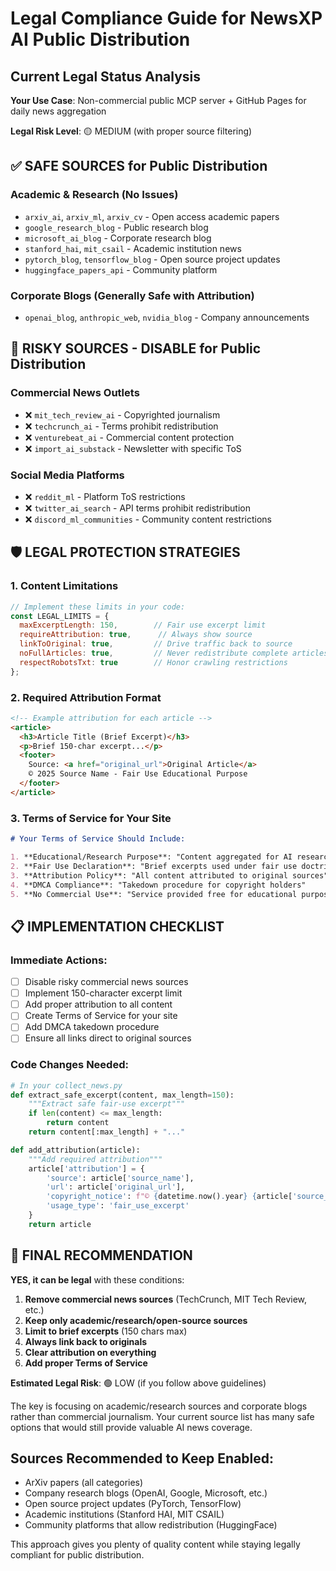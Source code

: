 # Legal Compliance Guide for NewsXP AI Public Distribution

## Current Legal Status Analysis

**Your Use Case**: Non-commercial public MCP server + GitHub Pages for daily news aggregation

**Legal Risk Level**: 🟡 MEDIUM (with proper source filtering)

## ✅ SAFE SOURCES for Public Distribution

### Academic & Research (No Issues)
- `arxiv_ai`, `arxiv_ml`, `arxiv_cv` - Open access academic papers
- `google_research_blog` - Public research blog
- `microsoft_ai_blog` - Corporate research blog  
- `stanford_hai`, `mit_csail` - Academic institution news
- `pytorch_blog`, `tensorflow_blog` - Open source project updates
- `huggingface_papers_api` - Community platform

### Corporate Blogs (Generally Safe with Attribution)
- `openai_blog`, `anthropic_web`, `nvidia_blog` - Company announcements

## 🔴 RISKY SOURCES - DISABLE for Public Distribution

### Commercial News Outlets
- ❌ `mit_tech_review_ai` - Copyrighted journalism
- ❌ `techcrunch_ai` - Terms prohibit redistribution
- ❌ `venturebeat_ai` - Commercial content protection
- ❌ `import_ai_substack` - Newsletter with specific ToS

### Social Media Platforms  
- ❌ `reddit_ml` - Platform ToS restrictions
- ❌ `twitter_ai_search` - API terms prohibit redistribution
- ❌ `discord_ml_communities` - Community content restrictions

## 🛡️ LEGAL PROTECTION STRATEGIES

### 1. Content Limitations
```javascript
// Implement these limits in your code:
const LEGAL_LIMITS = {
  maxExcerptLength: 150,        // Fair use excerpt limit
  requireAttribution: true,      // Always show source
  linkToOriginal: true,         // Drive traffic back to source
  noFullArticles: true,         // Never redistribute complete articles
  respectRobotsTxt: true        // Honor crawling restrictions
};
```

### 2. Required Attribution Format
```html
<!-- Example attribution for each article -->
<article>
  <h3>Article Title (Brief Excerpt)</h3>
  <p>Brief 150-char excerpt...</p>
  <footer>
    Source: <a href="original_url">Original Article</a> 
    © 2025 Source Name - Fair Use Educational Purpose
  </footer>
</article>
```

### 3. Terms of Service for Your Site
```markdown
# Your Terms of Service Should Include:

1. **Educational/Research Purpose**: "Content aggregated for AI research and education"
2. **Fair Use Declaration**: "Brief excerpts used under fair use doctrine"
3. **Attribution Policy**: "All content attributed to original sources"
4. **DMCA Compliance**: "Takedown procedure for copyright holders"
5. **No Commercial Use**: "Service provided free for educational purposes"
```

## 📋 IMPLEMENTATION CHECKLIST

### Immediate Actions:
- [ ] Disable risky commercial news sources
- [ ] Implement 150-character excerpt limit
- [ ] Add proper attribution to all content
- [ ] Create Terms of Service for your site
- [ ] Add DMCA takedown procedure
- [ ] Ensure all links direct to original sources

### Code Changes Needed:
```python
# In your collect_news.py
def extract_safe_excerpt(content, max_length=150):
    """Extract safe fair-use excerpt"""
    if len(content) <= max_length:
        return content
    return content[:max_length] + "..."

def add_attribution(article):
    """Add required attribution"""
    article['attribution'] = {
        'source': article['source_name'],
        'url': article['original_url'],
        'copyright_notice': f"© {datetime.now().year} {article['source_name']}",
        'usage_type': 'fair_use_excerpt'
    }
    return article
```

## 🎯 FINAL RECOMMENDATION

**YES, it can be legal** with these conditions:

1. **Remove commercial news sources** (TechCrunch, MIT Tech Review, etc.)
2. **Keep only academic/research/open-source sources**
3. **Limit to brief excerpts** (150 chars max)
4. **Always link back to originals**
5. **Clear attribution on everything**
6. **Add proper Terms of Service**

**Estimated Legal Risk**: 🟢 LOW (if you follow above guidelines)

The key is focusing on academic/research sources and corporate blogs rather than commercial journalism. Your current source list has many safe options that would still provide valuable AI news coverage.

## Sources Recommended to Keep Enabled:
- ArXiv papers (all categories)
- Company research blogs (OpenAI, Google, Microsoft, etc.)
- Open source project updates (PyTorch, TensorFlow)
- Academic institutions (Stanford HAI, MIT CSAIL)
- Community platforms that allow redistribution (HuggingFace)

This approach gives you plenty of quality content while staying legally compliant for public distribution.
